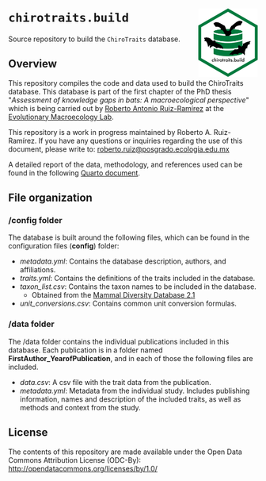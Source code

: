 # `chirotraits.build` <img src="inst/chirotraits.png" align="right" height="138"/>

Source repository to build the `ChiroTraits` database.

## Overview

This repository compiles the code and data used to build the ChiroTraits database. This database is part of the first chapter of the PhD thesis "*Assessment of knowledge gaps in bats: A macroecological perspective*" which is being carried out by [Roberto Antonio Ruiz-Ramírez](https://maevolab.mx/authors/roberto/) at the [Evolutionary Macroecology Lab](https://maevolab.mx/).

This repository is a work in progress maintained by Roberto A. Ruiz-Ramírez. If you have any questions or inquiries regarding the use of this document, please write to: [roberto.ruiz\@posgrado.ecologia.edu.mx](mailto:roberto.ruiz@posgrado.ecologia.edu.mx)

A detailed report of the data, methodology, and references used can be found in the following [Quarto document](https://robertoruizr.github.io/GBTD_litrev_traitcat_cleaning/).

## File organization

### /config folder

The database is built around the following files, which can be found in the configuration files (**config**) folder:

-   *metadata.yml*: Contains the database description, authors, and affiliations.
-   *traits.yml*: Contains the definitions of the traits included in the database.
-   *taxon_list.csv*: Contains the taxon names to be included in the database.
    -   Obtained from the [Mammal Diversity Database 2.1](https://www.mammaldiversity.org/)
-   *unit_conversions.csv*: Contains common unit conversion formulas.

### /data folder

The /data folder contains the individual publications included in this database. Each publication is in a folder named **FirstAuthor_YearofPublication**, and in each of those the following files are included.

-   *data.csv*: A csv file with the trait data from the publication.
-   *metadata.yml*: Metadata from the individual study. Includes publishing information, names and description of the included traits, as well as methods and context from the study.

## License

The contents of this repository are made available under the Open Data Commons Attribution License (ODC-By): http://opendatacommons.org/licenses/by/1.0/